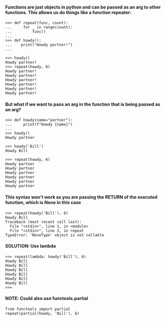 #### Functions are just objects in python and can be passed as an arg to other functions. This allows us do things like a function repeater:

```
>>> def repeat(func, count):
...     for _ in range(count):
...         func()
...
>>> def howdy():
...    print("Howdy partner!")
...

>>> howdy()
Howdy partner!
>>> repeat(howdy, 6)
Howdy partner!
Howdy partner!
Howdy partner!
Howdy partner!
Howdy partner!
Howdy partner!
```

#### But what if we want to pass an arg in the function that is being passed as an arg?

```
>>> def howdy(name="partner"):
...     print(f"Howdy {name}")
...
>>> howdy()
Howdy partner

>>> howdy('Bill')
Howdy Bill

>>> repeat(howdy, 6)
Howdy partner
Howdy partner
Howdy partner
Howdy partner
Howdy partner
Howdy partner
```

#### This syntax won't work as you are passing the RETURN of the executed function, which is None in this case
```
>>> repeat(howdy('Bill'), 6)
Howdy Bill
Traceback (most recent call last):
  File "<stdin>", line 1, in <module>
  File "<stdin>", line 3, in repeat
TypeError: 'NoneType' object is not callable
```

#### SOLUTION: Use lambda
```
>>> repeat(lambda: howdy('Bill'), 6)
Howdy Bill
Howdy Bill
Howdy Bill
Howdy Bill
Howdy Bill
Howdy Bill
>>>
```

#### NOTE: Could also use functools.partial
```
from functools import partial
repeat(partial(howdy, 'Bill'), 6)
```
